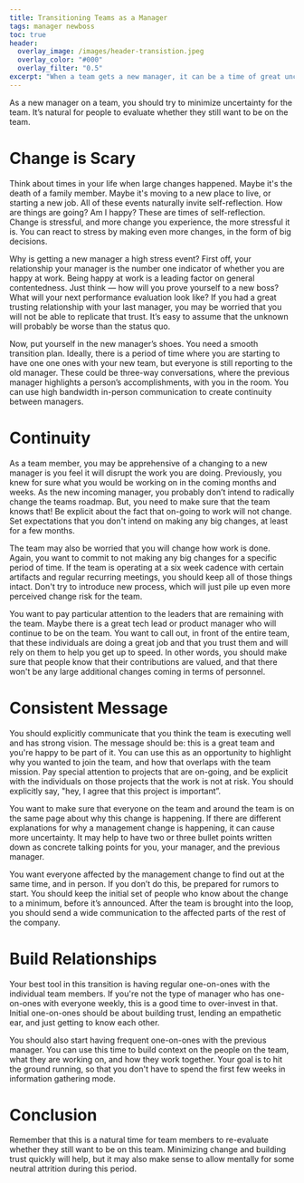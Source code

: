 ```yaml
---
title: Transitioning Teams as a Manager
tags: manager newboss
toc: true
header:
  overlay_image: /images/header-transistion.jpeg
  overlay_color: "#000"
  overlay_filter: "0.5"
excerpt: "When a team gets a new manager, it can be a time of great uncertainty."
---
```


As a new manager on a team, you should try to minimize uncertainty for the team. It’s natural for people to evaluate whether they still want to be on the team.

# Change is Scary

Think about times in your life when large changes happened. Maybe it's the death of a family member. Maybe it's moving to a new place to live, or starting a new job. All of these events naturally invite self-reflection. How are things are going? Am I happy? These are times of self-reflection. Change is stressful, and more change you experience, the more stressful it is. You can react to stress by making even more changes, in the form of big decisions.

Why is getting a new manager a high stress event? First off, your relationship your manager is the number one indicator of whether you are happy at work. Being happy at work is a leading factor on general contentedness. Just think — how will you prove yourself to a new boss? What will your next performance evaluation look like? If you had a great trusting relationship with your last manager, you may be worried that you will not be able to replicate that trust. It’s easy to assume that the unknown will probably be worse than the status quo.

Now, put yourself in the new manager’s shoes. You need a smooth transition plan. Ideally, there is a period of time where you are starting to have one one ones with your new team, but everyone is still reporting to the old manager. These could be three-way conversations, where the previous manager highlights a person’s accomplishments, with you in the room. You can use high bandwidth in-person communication to create continuity between managers.

# Continuity

As a team member, you may be apprehensive of a changing to a new manager is you feel it will disrupt the work you are doing. Previously, you knew for sure what you would be working on in the coming months and weeks. As the new incoming manager, you probably don’t intend to radically change the teams roadmap. But, you need to make sure that the team knows that! Be explicit about the fact that on-going to work will not change. Set expectations that you don't intend on making any big changes, at least for a few months.

The team may also be worried that you will change how work is done. Again, you want to commit to not making any big changes for a specific period of time. If the team is operating at a six week cadence with certain artifacts and regular recurring meetings, you should keep all of those things intact. Don't try to introduce new process, which will just pile up even more perceived change risk for the team.

You want to pay particular attention to the leaders that are remaining with the team. Maybe there is a great tech lead or product manager who will continue to be on the team. You want to call out, in front of the entire team, that these individuals are doing a great job and that you trust them and will rely on them to help you get up to speed. In other words, you should make sure that people know that their contributions are valued, and that there won't be any large additional changes coming in terms of personnel.

# Consistent Message

You should explicitly communicate that you think the team is executing well and has strong vision. The message should be: this is a great team and you're happy to be part of it. You can use this as an opportunity to highlight why you wanted to join the team, and how that overlaps with the team mission. Pay special attention to projects that are on-going, and be explicit with the individuals on those projects that the work is not at risk. You should explicitly say, "hey, I agree that this project is important”.

You want to make sure that everyone on the team and around the team is on the same page about why this change is happening. If there are different explanations for why a management change is happening, it can cause more uncertainty. It may help to have two or three bullet points written down as concrete talking points for you, your manager, and the previous manager.

You want everyone affected by the management change to find out at the same time, and in person. If you don’t do this, be prepared for rumors to start. You should keep the initial set of people who know about the change to a minimum, before it’s announced. After the team is brought into the loop, you should send a wide communication to the affected parts of the rest of the company.

# Build Relationships

Your best tool in this transition is having regular one-on-ones with the individual team members. If you're not the type of manager who has one-on-ones with everyone weekly, this is a good time to over-invest in that. Initial one-on-ones should be about building trust, lending an empathetic ear, and just getting to know each other.

You should also start having frequent one-on-ones with the previous manager. You can use this time to build context on the people on the team, what they are working on, and how they work together. Your goal is to hit the ground running, so that you don't have to spend the first few weeks in information gathering mode.

# Conclusion

Remember that this is a natural time for team members to re-evaluate whether they still want to be on this team. Minimizing change and building trust quickly will help, but it may also make sense to allow mentally for some neutral attrition during this period.
